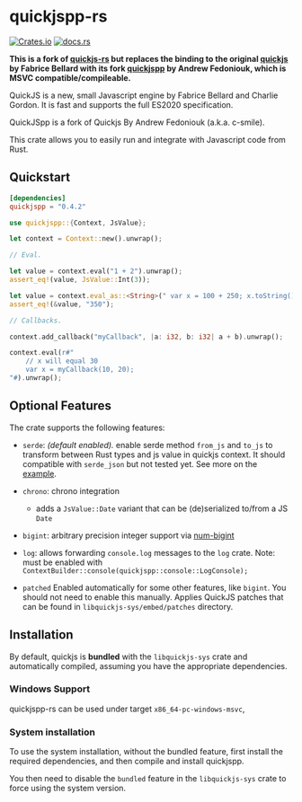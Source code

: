 # quickjspp-rs

[![Crates.io](https://img.shields.io/crates/v/quick-js.svg?maxAge=3600)](https://crates.io/crates/quickjspp)
[![docs.rs](https://docs.rs/quick-js/badge.svg)](https://docs.rs/quickjspp)

**This is a fork of [quickjs-rs](https://github.com/theduke/quickjs-rs) but replaces the binding to the original [quickjs](https://bellard.org/quickjs/) by Fabrice Bellard with its fork [quickjspp](https://github.com/c-smile/quickjspp) by Andrew Fedoniouk, which is MSVC compatible/compileable.**

QuickJS is a new, small Javascript engine by Fabrice Bellard and Charlie Gordon.
It is fast and supports the full ES2020 specification.

QuickJSpp is a fork of Quickjs By Andrew Fedoniouk (a.k.a. c-smile).

This crate allows you to easily run and integrate with Javascript code from Rust.

## Quickstart

```toml
[dependencies]
quickjspp = "0.4.2"
```

```rust
use quickjspp::{Context, JsValue};

let context = Context::new().unwrap();

// Eval.

let value = context.eval("1 + 2").unwrap();
assert_eq!(value, JsValue::Int(3));

let value = context.eval_as::<String>(" var x = 100 + 250; x.toString() ").unwrap();
assert_eq!(&value, "350");

// Callbacks.

context.add_callback("myCallback", |a: i32, b: i32| a + b).unwrap();

context.eval(r#"
    // x will equal 30
    var x = myCallback(10, 20);
"#).unwrap();
```

## Optional Features

The crate supports the following features:

- `serde`: _(default enabled)._ enable serde method `from_js` and `to_js` to transform between Rust types and js value in quickjs context. It should compatible with `serde_json` but not tested yet. See more on the [example](/examples/serde.rs).
- `chrono`: chrono integration
  - adds a `JsValue::Date` variant that can be (de)serialized to/from a JS `Date`
- `bigint`: arbitrary precision integer support via [num-bigint](https://github.com/rust-num/num-bigint)
- `log`: allows forwarding `console.log` messages to the `log` crate.
  Note: must be enabled with `ContextBuilder::console(quickjspp::console::LogConsole);`

- `patched`
  Enabled automatically for some other features, like `bigint`.
  You should not need to enable this manually.
  Applies QuickJS patches that can be found in `libquickjs-sys/embed/patches` directory.

## Installation

By default, quickjs is **bundled** with the `libquickjs-sys` crate and
automatically compiled, assuming you have the appropriate dependencies.

### Windows Support

quickjspp-rs can be used under target `x86_64-pc-windows-msvc`, 

### System installation

To use the system installation, without the bundled feature, first install the required
dependencies, and then compile and install quickjspp.

You then need to disable the `bundled` feature in the `libquickjs-sys` crate to
force using the system version.
